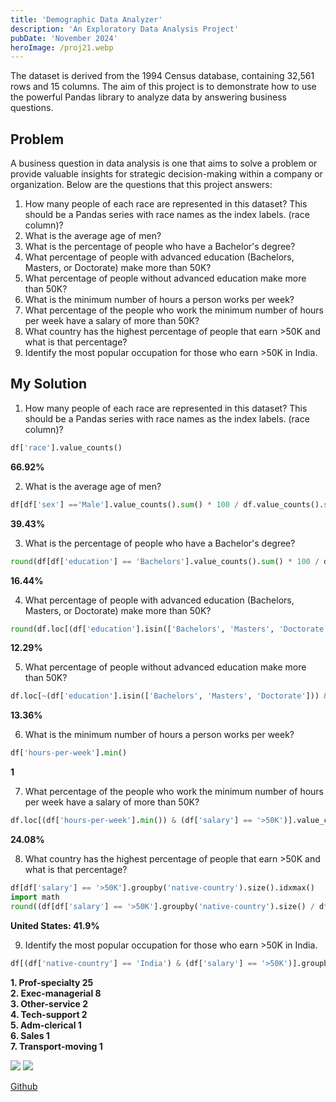 ```yaml
---
title: 'Demographic Data Analyzer'
description: 'An Exploratory Data Analysis Project'
pubDate: 'November 2024'
heroImage: /proj21.webp
---
```


The dataset is derived from the 1994 Census database, containing 32,561 rows and 15 columns. The aim of this project is to demonstrate how to use the powerful Pandas library to analyze data by answering business questions.
              
## Problem

A business question in data analysis is one that aims to solve a problem or provide valuable insights for strategic decision-making within a company or organization. Below are the questions that this project answers:  
1. How many people of each race are represented in this dataset? This should be a Pandas series with race names as the index labels. (race column)?  
2. What is the average age of men?  
3. What is the percentage of people who have a Bachelor's degree?  
4. What percentage of people with advanced education (Bachelors, Masters, or Doctorate) make more than 50K?  
5. What percentage of people without advanced education make more than 50K?   
6. What is the minimum number of hours a person works per week?  
7. What percentage of the people who work the minimum number of hours per week have a salary of more than 50K?  
8. What country has the highest percentage of people that earn >50K and what is that percentage?  
9. Identify the most popular occupation for those who earn >50K in India.

## My Solution
1. How many people of each race are represented in this dataset? This should be a Pandas series with race names as the index labels. (race column)?  
```python
df['race'].value_counts()
```
**66.92%**

2. What is the average age of men?
```python
df[df['sex'] =='Male'].value_counts().sum() * 100 / df.value_counts().sum()
```
**39.43%**

3. What is the percentage of people who have a Bachelor's degree?
```python
round(df[df['education'] == 'Bachelors'].value_counts().sum() * 100 / df.value_counts().sum(), 1)
```
**16.44%**

4. What percentage of people with advanced education (Bachelors, Masters, or Doctorate) make more than 50K? 
```python
round(df.loc[(df['education'].isin(['Bachelors', 'Masters', 'Doctorate'])) &(df['salary'] == '>50K')].value_counts().count() * 100 / (df['salary'] == '>50K').value_counts().sum(), 1)
```
**12.29%**

5. What percentage of people without advanced education make more than 50K?  
```python
df.loc[~(df['education'].isin(['Bachelors', 'Masters', 'Doctorate'])) &(df['salary'] == '>50K')].value_counts().count() * 100 /  df['education'].value_counts().sum()
```
**13.36%**

6. What is the minimum number of hours a person works per week? 
```python
df['hours-per-week'].min()
``` 
**1**

7. What percentage of the people who work the minimum number of hours per week have a salary of more than 50K? 
```python
df.loc[(df['hours-per-week'].min()) & (df['salary'] == '>50K')].value_counts().sum()/df.value_counts().sum()
```
**24.08%**

8. What country has the highest percentage of people that earn >50K and what is that percentage?
```python
df[df['salary'] == '>50K'].groupby('native-country').size().idxmax()
import math
round((df[df['salary'] == '>50K'].groupby('native-country').size() / df.groupby('native-country').size()).loc[lambda x: x.idxmax()] * 100, 1)
```  
**United States: 41.9%**

9. Identify the most popular occupation for those who earn >50K in India.
```python
df[(df['native-country'] == 'India') & (df['salary'] == '>50K')].groupby(df['occupation']).size().sort_values(ascending=False).reset_index(name='Most popular occupation of those who earn more than 50K')
```  
**1.  Prof-specialty	 25**  
**2.	Exec-managerial	 8**  
**3.	Other-service	 2**  
**4.	Tech-support	 2**  
**5.	Adm-clerical	 1**  
**6.	Sales	         1**  
**7.	Transport-moving 1**

<div class="grid grid-cols-2 gap-1">
    <img src="/proj2.webp"/>        
    <img src="/proj22.webp" />
</div>   



[Github](https://github.com/peterciya/Ciya-Analytics/tree/main/Demographic%20Data%20Analyzer)
